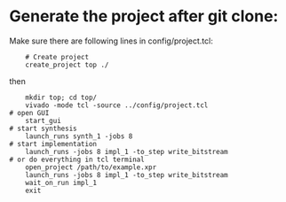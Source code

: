 # Generate the project after git clone:
Make sure there are following lines in config/project.tcl:
```
    # Create project
    create_project top ./
```
then
``` 
    mkdir top; cd top/
    vivado -mode tcl -source ../config/project.tcl
# open GUI
    start_gui
# start synthesis
    launch_runs synth_1 -jobs 8
# start implementation
    launch_runs -jobs 8 impl_1 -to_step write_bitstream
# or do everything in tcl terminal
    open_project /path/to/example.xpr
    launch_runs -jobs 8 impl_1 -to_step write_bitstream
    wait_on_run impl_1
    exit
```
